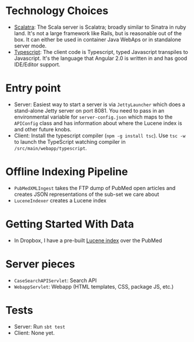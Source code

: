 # Technology Choices

* [Scalatra](http://www.scalatra.org): The Scala server is Scalatra; broadly similar to Sinatra in ruby land. It's not a large framework like Rails, but is reasonable out of the box. It can either be used in container Java WebAps or in standalone server mode.
* [Typescript](http://www.typescriptlang.org): The client code is Typescript, typed Javascript transpiles to Javascript. It's the language that Angular 2.0 is written in and has good IDE/Editor support.
    
# Entry point
    
* Server: Easiest way to start a server is via `JettyLauncher` which does a stand-alone Jetty server on port 8081. You need to pass in an environmental variable for `server-config.json` which maps to the `APIConfig` class and has information about where the Lucene index is and other future knobs. 
* Client: Install the typescript compiler (`npm -g install tsc`). Use `tsc -w` to launch the TypeScript watching compiler in `/src/main/webapp/typescript`.
  
# Offline Indexing Pipeline

* `PubMedXMLIngest` takes the FTP dump of PubMed open articles and creates JSON representations of the sub-set we care about
* `LuceneIndexer` creates a Lucene index
 
# Getting Started With Data
 
* In Dropbox, I have a pre-built [Lucene index](not-yet) over the PubMed 

# Server pieces
 
* `CaseSearchAPIServlet`: Search API
* `WebappServlet`: Webapp (HTML templates, CSS, package JS, etc.)   
 

# Tests

* Server: Run `sbt test`
* Client: None yet. 